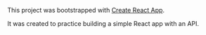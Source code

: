 This project was bootstrapped with [Create React App](https://github.com/facebook/create-react-app).

It was created to practice building a simple React app with an API.
